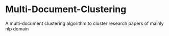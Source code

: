# Multi-Document-Clustering
A multi-document clustering algorithm to cluster research papers of mainly nlp domain
